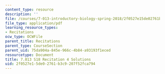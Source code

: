 ```yaml
---
content_type: resource
description: ''
file: /courses/7-013-introductory-biology-spring-2018/2f0527e15de02761b3c9207f52fca794_MIT7_013s18R4S.pdf
file_type: application/pdf
learning_resource_types:
- Recitations
ocw_type: OCWFile
parent_title: Recitations
parent_type: CourseSection
parent_uid: 75da904a-845e-966c-4b84-a93193f1eced
resourcetype: Document
title: 7.013 S18 Recitation 4 Solutions
uid: 2f0527e1-5de0-2761-b3c9-207f52fca794
---
```

